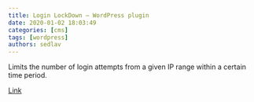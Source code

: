 ```yaml
---
title: Login LockDown – WordPress plugin 
date: 2020-01-02 18:03:49
categories: [cms]
tags: [wordpress]
authors: sedlav
---
```


Limits the number of login attempts from a given IP range within a certain time period.

[Link](https://wordpress.org/plugins/login-lockdown/)
